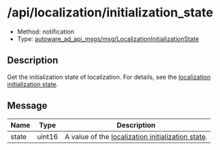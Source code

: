 # /api/localization/initialization_state

- Method: notification
- Type: [autoware_ad_api_msgs/msg/LocalizationInitializationState](../../../types/autoware_ad_api_msgs/msg/localization_initialization_state.md)

## Description

Get the initialization state of localization. For details, see the [localization initialization state](./index.md).

## Message

| Name  | Type   | Description                                                     |
| ----- | ------ | --------------------------------------------------------------- |
| state | uint16 | A value of the [localization initialization state](./index.md). |
